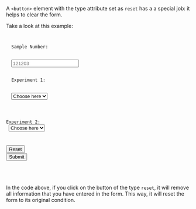 A `<button>` element with the type
attribute set as `reset` has a
a special job: it helps to clear
the form. 

Take a look at this example:
<codeblock language="html" type="lesson">
<code>
<form>
  <label>Sample Number:</label>
  <br>
  <input type="number" placeholder="121203" />
  <br>
  <label>Experiment 1:</label>
  <br>
  <select for="experiment-1">
    <option value="" selected disabled hidden>Choose here</option>
    <option value="Pass">Pass</option>
    <option value="Fail">Fail</option>
  </select>
  <br>

  <label>Experiment 2:</label>
  <br>
  <select for="experiment-1">
    <option value="" selected disabled hidden>Choose here</option>
    <option value="Pass">Pass</option>
    <option value="Fail">Fail</option>
  </select>
  <br>

  <button type="reset">Reset</button>
  <button type="submit">Submit</button>
</form>
</code>
</codeblock>

In the code above, if you click
on the button of the type `reset`,
it will remove all information
that you have entered in the form.
This way, it will reset the form
to its original condition.
